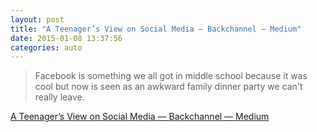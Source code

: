 ```yaml
---
layout: post
title: "A Teenager’s View on Social Media — Backchannel — Medium"
date: 2015-01-08 13:37:56
categories: auto
---
```


> Facebook is something we all got in middle school because it was cool but now is seen as an awkward family dinner party we can't really leave.

 <!-- --> 

[A Teenager’s View on Social Media — Backchannel — Medium](https://medium.com/backchannel/a-teenagers-view-on-social-media-1df945c09ac6)